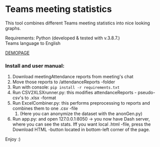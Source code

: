 # Teams meeting statistics

This tool combines different Teams meeting statistics into nice looking graphs.

Requirements: 
Python (developed & tested with v.3.8.7.)  
Teams language to English

[DEMOPAGE](http://teams-stats-anon.herokuapp.com/)


### Install and user manual:  
1. Download meetingAttendance reports from meeting's chat
2. Move those reports to /attendanceReports -folder
3. Run with console: ``pip install -r requirements.txt``
4. Run CSV2XLSXrunner.py: this modifies attendanceReports - pseudo-csv's to .xlsx -format
5. Run ExcelCombiner.py: this performs preprocessing to reports and combines them to one .csv -file
   1. (Here you can anonymize the dataset with the anonGen.py)
6. Run app.py: and open 127.0.0.1:8050 -> you now have Dash server, where you can see the stats. Iff you want local .html -file, press the Download HTML -button located in bottom-left corner of the page.

Enjoy :)
